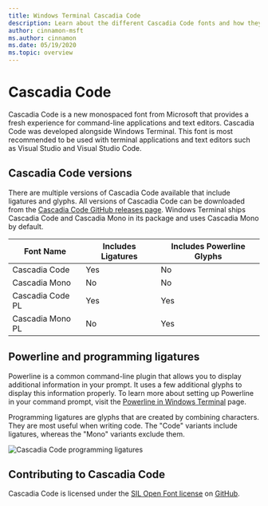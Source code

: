 ```yaml
---
title: Windows Terminal Cascadia Code
description: Learn about the different Cascadia Code fonts and how they work with Windows Terminal.
author: cinnamon-msft
ms.author: cinnamon
ms.date: 05/19/2020
ms.topic: overview
---
```


# Cascadia Code

Cascadia Code is a new monospaced font from Microsoft that provides a fresh experience for command-line applications and text editors. Cascadia Code was developed alongside Windows Terminal. This font is most recommended to be used with terminal applications and text editors such as Visual Studio and Visual Studio Code.

## Cascadia Code versions

There are multiple versions of Cascadia Code available that include ligatures and glyphs. All versions of Cascadia Code can be downloaded from the [Cascadia Code GitHub releases page](https://github.com/microsoft/cascadia-code/releases). Windows Terminal ships Cascadia Code and Cascadia Mono in its package and uses Cascadia Mono by default.

| Font Name | Includes Ligatures | Includes Powerline Glyphs |
| --------- | ------------------ | ------------------------- |
| Cascadia Code | Yes | No |
| Cascadia Mono | No  | No |
| Cascadia Code PL | Yes | Yes |
| Cascadia Mono PL | No | Yes |

## Powerline and programming ligatures

Powerline is a common command-line plugin that allows you to display additional information in your prompt. It uses a few additional glyphs to display this information properly. To learn more about setting up Powerline in your command prompt, visit the [Powerline in Windows Terminal](./tutorials/powerline-setup.md) page.

Programming ligatures are glyphs that are created by combining characters. They are most useful when writing code. The "Code" variants include ligatures, whereas the "Mono" variants exclude them.

![Cascadia Code programming ligatures](./images/programming-ligatures.gif)

## Contributing to Cascadia Code

Cascadia Code is licensed under the [SIL Open Font license](https://scripts.sil.org/cms/scripts/page.php?site_id=nrsi&id=OFL) on [GitHub](https://github.com/microsoft/cascadia-code).
